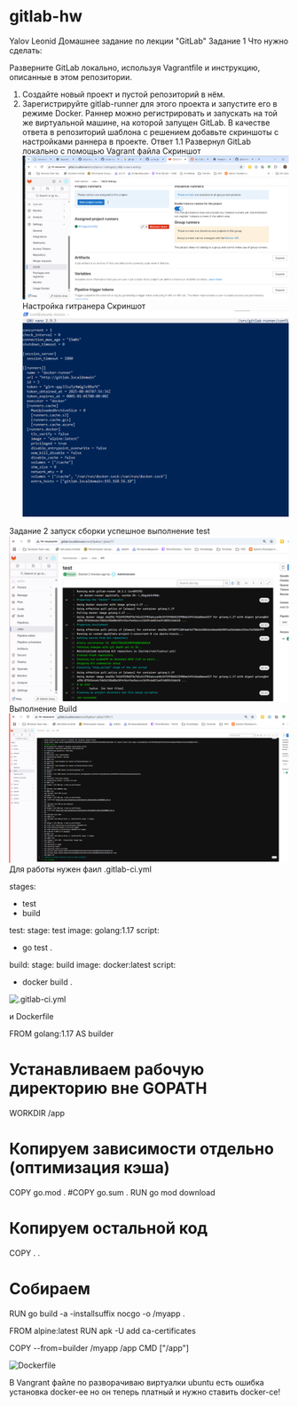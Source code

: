 # gitlab-hw
Yalov Leonid
Домашнее задание по лекции "GitLab"
Задание 1
Что нужно сделать:

Разверните GitLab локально, используя Vagrantfile и инструкцию, описанные в этом репозитории.
1) Создайте новый проект и пустой репозиторий в нём.
2) Зарегистрируйте gitlab-runner для этого проекта и запустите его в режиме Docker. Раннер можно регистрировать и запускать на той же виртуальной машине, на которой запущен GitLab.
В качестве ответа в репозиторий шаблона с решением добавьте скриншоты с настройками раннера в проекте.
Ответ 1.1 
Развернул  GitLab локально с помощью Vagrant  файла
Скриншот
![alt text](https://github.com/lyalov/gitlab-hw/blob/main/ranner_v2.png)
Настройка гитранера
Скриншот
![alt text](https://github.com/lyalov/gitlab-hw/blob/main/%D0%9A%D0%BE%D0%BD%D1%84%D0%B8%D0%B3%D1%83%D1%80%D0%B0%D1%86%D0%B8%D1%8F%20docker-runner.png)

Задание 2 
запуск сборки 
успешное выполнение test
![alt text](https://github.com/lyalov/gitlab-hw/blob/main/test.png)
Выполнение Build
![alt text](https://github.com/lyalov/gitlab-hw/blob/main/build.png)
Для работы нужен фаил  .gitlab-ci.yml

stages:
  - test
  - build

test:
  stage: test
  image: golang:1.17
  script: 
   - go test .

build:
  stage: build
  image: docker:latest
  script:
   - docker build .




![.gitlab-ci.yml](https://github.com/lyalov/gitlab-hw/blob/main/.gitlab-ci.yml)

и Dockerfile

FROM golang:1.17 AS builder

# Устанавливаем рабочую директорию вне GOPATH
WORKDIR /app

# Копируем зависимости отдельно (оптимизация кэша)
COPY go.mod .
#COPY go.sum .
RUN go mod download

# Копируем остальной код
COPY . .

# Собираем
RUN go build -a -installsuffix nocgo -o /myapp .

FROM alpine:latest
RUN apk -U add ca-certificates

COPY --from=builder /myapp /app
CMD ["/app"]

![Dockerfile](https://github.com/lyalov/gitlab-hw/blob/main/Dockerfile)

В Vangrant файле по разворачиваю виртуалки ubuntu есть ошибка установка docker-ee но он теперь платный и нужно ставить  docker-ce!
